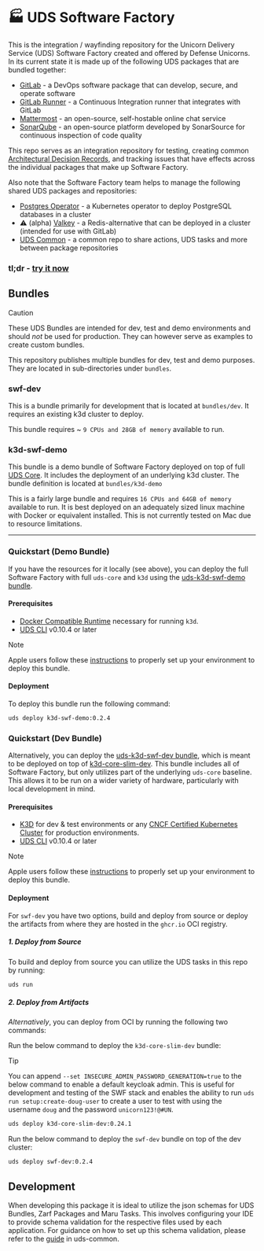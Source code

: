# 🏭 UDS Software Factory

This is the integration / wayfinding repository for the Unicorn Delivery Service (UDS) Software Factory created and offered by Defense Unicorns.  In its current state it is made up of the following UDS packages that are bundled together:

- [GitLab](https://github.com/defenseunicorns/uds-package-gitlab) - a DevOps software package that can develop, secure, and operate software
- [GitLab Runner](https://github.com/defenseunicorns/uds-package-gitlab-runner) - a Continuous Integration runner that integrates with GitLab
- [Mattermost](https://github.com/defenseunicorns/uds-package-mattermost) - an open-source, self-hostable online chat service
- [SonarQube](https://github.com/defenseunicorns/uds-package-sonarqube) - an open-source platform developed by SonarSource for continuous inspection of code quality

This repo serves as an integration repository for testing, creating common [Architectural Decision Records](./adr), and tracking issues that have effects across the individual packages that make up Software Factory.

Also note that the Software Factory team helps to manage the following shared UDS packages and repositories:

- [Postgres Operator](https://github.com/defenseunicorns/uds-package-postgres-operator) - a Kubernetes operator to deploy PostgreSQL databases in a cluster
- ⚠️ (alpha) [Valkey](https://github.com/defenseunicorns/uds-package-valkey) - a Redis-alternative that can be deployed in a cluster (intended for use with GitLab)
- [UDS Common](https://github.com/defenseunicorns/uds-common) - a common repo to share actions, UDS tasks and more between package repositories

### tl;dr - [try it now](#quickstart-demo-bundle)

## Bundles

> [!CAUTION]
> These UDS Bundles are intended for dev, test and demo environments and should _not_ be used for production. They can however serve as examples to create custom bundles.

This repository publishes multiple bundles for dev, test and demo purposes. They are located in sub-directories under `bundles`.

### swf-dev

This is a bundle primarily for development that is located at `bundles/dev`. It requires an existing k3d cluster to deploy.

This bundle requires ~ `9 CPUs and 28GB of memory` available to run.

### k3d-swf-demo

This bundle is a demo bundle of Software Factory deployed on top of full [UDS Core](https://github.com/defenseunicorns/uds-core). It includes the deployment of an underlying k3d cluster. The bundle definition is located at `bundles/k3d-demo`

This is a fairly large bundle and requires `16 CPUs and 64GB of memory` available to run. It is best deployed on an adequately sized linux machine with Docker or equivalent installed. This is not currently tested on Mac due to resource limitations.

---

### Quickstart (Demo Bundle)

If you have the resources for it locally (see above), you can deploy the full Software Factory with full `uds-core` and `k3d` using the [uds-k3d-swf-demo bundle](./bundles/k3d-demo/README.md).

#### Prerequisites

- [Docker Compatible Runtime](https://docs.docker.com/engine/) necessary for running `k3d`.
- [UDS CLI](https://github.com/defenseunicorns/uds-cli?tab=readme-ov-file#install) v0.10.4 or later

> [!NOTE]
> Apple users follow these [instructions](./docs/development.md) to properly set up your environment to deploy this bundle.

#### Deployment

To deploy this bundle run the following command:

<!-- x-release-please-start-version -->

```bash
uds deploy k3d-swf-demo:0.2.4
```

<!-- x-release-please-end -->

### Quickstart (Dev Bundle)

Alternatively, you can deploy the [uds-k3d-swf-dev bundle](./bundles/dev/README.md), which is meant to be deployed on top of [k3d-core-slim-dev](https://github.com/defenseunicorns/uds-core/blob/main/bundles/k3d-slim-dev/README.md). This bundle includes all of Software Factory, but only utilizes part of the underlying `uds-core` baseline. This allows it to be run on a wider variety of hardware, particularly with local development in mind.

#### Prerequisites

- [K3D](https://k3d.io/) for dev & test environments or any [CNCF Certified Kubernetes Cluster](https://www.cncf.io/training/certification/software-conformance/#logos) for production environments.
- [UDS CLI](https://github.com/defenseunicorns/uds-cli?tab=readme-ov-file#install) v0.10.4 or later

> [!NOTE]
> Apple users follow these [instructions](./docs/development.md) to properly set up your environment to deploy this bundle.

#### Deployment

For `swf-dev` you have two options, build and deploy from source or deploy the artifacts from where they are hosted in the `ghcr.io` OCI registry.

##### 1. Deploy from Source

To build and deploy from source you can utilize the UDS tasks in this repo by running:

```bash
uds run
```

##### 2. Deploy from Artifacts

_Alternatively_, you can deploy from OCI by running the following two commands:

Run the below command to deploy the `k3d-core-slim-dev` bundle:

> [!TIP]
> You can append `--set INSECURE_ADMIN_PASSWORD_GENERATION=true` to the below command to enable a default keycloak admin. This is useful for development and testing of the SWF stack and enables the ability to run `uds run setup:create-doug-user` to create a user to test with using the username `doug` and the password `unicorn123!@#UN`.

```bash
uds deploy k3d-core-slim-dev:0.24.1
```

Run the below command to deploy the `swf-dev` bundle on top of the dev cluster:

<!-- x-release-please-start-version -->
```bash
uds deploy swf-dev:0.2.4
```
<!-- x-release-please-end -->

## Development

When developing this package it is ideal to utilize the json schemas for UDS Bundles, Zarf Packages and Maru Tasks. This involves configuring your IDE to provide schema validation for the respective files used by each application. For guidance on how to set up this schema validation, please refer to the [guide](https://github.com/defenseunicorns/uds-common/blob/main/docs/development-ide-configuration.md) in uds-common.
